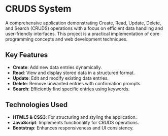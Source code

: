 # CRUDS System

A comprehensive application demonstrating Create, Read, Update, Delete, and Search (CRUDS) operations with a focus on efficient data handling and user-friendly interfaces. This project is a practical implementation of core programming concepts and web development techniques.

## Key Features

- **Create**: Add new data entries dynamically.
- **Read**: View and display stored data in a structured format.
- **Update**: Edit and modify existing data entries.
- **Delete**: Remove unwanted entries with confirmation prompts.
- **Search**: Efficiently find specific entries using keywords.

## Technologies Used

- **HTML5 & CSS3**: For structuring and styling the application.
- **JavaScript**: Implements functionality for CRUDS operations.
- **Bootstrap**: Enhances responsiveness and UI consistency.



